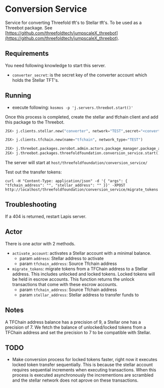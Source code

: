 # Conversion Service

Service for converting Threefold tft's to Stellar tft's.
To be used as a Threebot package. See [https://github.com/threefoldtech/jumpscaleX_threebot](https://github.com/threefoldtech/jumpscaleX_threebot).

## Requirements

You need following knowledge to start this server.

- `converter_secret`: is the secret key of the converter account which holds the Stellar TFT's.

## Running

- execute following:
`kosmos -p 'j.servers.threebot.start()'`

Once this process is completed, create the stellar and tfchain client and add this package to the Threebot.

```python
JSX> j.clients.stellar.new("converter", network="TEST",secret="<converter_secret>")

JSX> j.clients.tfchain.new(name="tfchain", network_type="TEST")

JSX> j.threebot.packages.zerobot.admin.actors.package_manager.package_add(git_url="https://github.com/threefoldfoundation/tft-stellar/tree/master/ThreeBotPackages/conversion-service", install_kwargs={ "domain": "testnet.threefold.io" })
JSX> j.threebot.packages.threefoldfoundation.conversion_service.start()
```

The server will start at `host/threefoldfoundation/conversion_service/`

Test out the transfer tokens:

`curl -H "Content-Type: application/json" -d '{ "args": { "tfchain_address": "", "stellar_address": "" }}' -XPOST http://localhost/threefoldfoundation/conversion_service/migrate_tokens`

## Troubleshooting

If a 404 is returned, restart Lapis server.

## Actor

There is one actor with 2 methods.

- `activate_account`: activates a Stellar account with a minimal balance.
  - param `address`: Stellar address to activate
  - param `tfchain_address`: Source Tfchain address
- `migrate_tokens`: migrate tokens from a TFChain address to a Stellar address. This includes unlocked and locked tokens. Locked tokens will be held in escrow accounts. This function returns the unlock transactions that come with these escrow accounts.
  - param `tfchain_address`: Source Tfchain address
  - param `stellar_address`: Stellar address to transfer funds to

## Notes

A TFChain address balance has a precision of 9, a Stellar one has a precision of 7. We fetch the balance of unlocked/locked tokens from a TFChain address and set the precision to 7 to be compatible with Stellar.

## TODO

- Make conversion process for locked tokens faster, right now it executes locked token transfer sequentially. This is because the stellar account requires sequential increments when executing transactions.
When this process is executed asynchronously the incrementions are scrambled and the stellar network does not aprove on these transactions.
